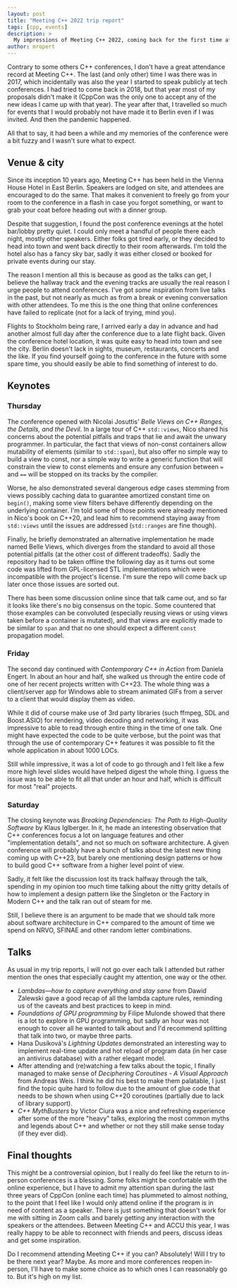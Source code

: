 ```yaml
---
layout: post
title: "Meeting C++ 2022 trip report"
tags: [cpp, events]
description: > 
  My impressions of Meeting C++ 2022, coming back for the first time after 5 years.
author: mropert
---
```


Contrary to some others C++ conferences, I don't have a great attendance record at Meeting C++. The last (and only other)
time I was there was in 2017, which incidentally was also the year I started to speak publicly at tech conferences.
I had tried to come back in 2018, but that year most of my proposals didn't make it (CppCon was the only one to accept any of the
new ideas I came up with that year). The year after that, I travelled so much for events that I would probably not have made
it to Berlin even if I was invited. And then the pandemic happened.

All that to say, it had been a while and my memories of the conference were a bit fuzzy and I wasn't sure what to expect.

## Venue & city

Since its inception 10 years ago, Meeting C++ has been held in the Vienna House Hotel in East Berlin. Speakers are lodged on
site, and attendees are encouraged to do the same. That makes it convenient to freely go from your room to the conference
in a flash in case you forgot something, or want to grab your coat before heading out with a dinner group.

Despite that suggestion, I found the post conference evenings at the hotel bar/lobby pretty quiet. I could only meet
a handful of people there each night, mostly other speakers. Either folks got tired early, or they decided to head into
town and went back directly to their room afterwards. I'm told the hotel also has a fancy sky bar, sadly it was either closed
or booked for private events during our stay.

The reason I mention all this is because as good as the talks can get, I believe the hallway track and the evening
tracks are usually the real reason I urge people to attend conferences. I've got _some_ inspiration from live talks
in the past, but not nearly as much as from a break or evening conversation with other attendees. To me this is the
one thing that online conferences have failed to replicate (not for a lack of trying, mind you).

Flights to Stockholm being rare, I arrived early a day in advance and had another almost full day after the conference
due to a late flight back. Given the conference hotel location, it was quite easy to head into town and see the city.
Berlin doesn't lack in sights, museum, restaurants, concerts and the like. If you find yourself going to the conference
in the future with some spare time, you should easily be able to find something of interest to do.

## Keynotes

### Thursday

The conference opened with Nicolai Josuttis' _Belle Views on C++ Ranges, the Details, and the Devil_. In a large
tour of C++ `std::views`, Nico shared his concerns about the potential pitfalls and traps that lie
and await the unwary programmer. In particular, the fact that views of non-const containers allow mutability
of elements (similar to `std::span`), but also offer no simple way to build a view to const, nor a simple way to
write a generic function that will constrain the view to const elements and ensure any confusion between `=` and `==`
will be stopped on its tracks by the compiler.

Worse, he also demonstrated several dangerous edge cases stemming from views possibly caching data to guarantee
amortized constant time on `begin()`, making some view filters behave differently depending on the underlying container.
I'm told some of those points were already mentioned in Nico's book on C++20, and lead him to recommend staying
away from `std::views` until the issues are addressed (`std::ranges` are fine though).

Finally, he briefly demonstrated an alternative implementation he made named Belle Views, which diverges from the standard
to avoid all those potential pitfalls (at the other cost of different tradeoffs). Sadly the repository had to be
taken offline the following day as it turns out some code was lifted from GPL-licensed STL implementations which
were incompatible with the project's license. I'm sure the repo will come back up later once those issues are
sorted out.

There has been some discussion online since that talk came out, and so far it looks like there's no big consensus on the topic.
Some countered that those examples can be convoluted (especially reusing views or using views taken before a container is mutated),
and that views are explicitly made to be similar to `span` and that no one should expect a different `const` propagation model.

### Friday

The second day continued with _Contemporary C++ in Action_ from Daniela Engert. In about an hour and half, she walked us through
the entire code of one of her recent projects written with C++23. The whole thing was a client/server app for Windows able to stream animated GIFs
from a server to a client that would display them as video.

While it did of course make use of 3rd party libraries (such ffmpeg, SDL and Boost.ASIO) for rendering, video decoding and networking,
it was impressive to able to read through entire thing in the time of one talk. One might have expected the code to be quite verbose,
but the point was that through the use of contemporary C++ features it was possible to fit the whole application in about 1000 LOCs.

Still while impressive, it was a lot of code to go through and I felt like a few more high level slides would have helped digest the
whole thing. I guess the issue was to be able to fit all that under an hour and half, which is difficult for most "real" projects.

### Saturday

The closing keynote was _Breaking Dependencies: The Path to High-Quality Software_ by Klaus Iglberger. In it, he made an interesting
observation that C++ conferences focus a lot on language features and other "implementation details", and not so much on software
architecture. A given conference will probably have a bunch of talks about the latest new thing coming up with C++23, but barely one
mentioning design patterns or how to build good C++ software from a higher level point of view.

Sadly, it felt like the discussion lost its track halfway through the talk, spending in my opinion too much time talking about the
nitty gritty details of how to implement a design pattern like the Singleton or the Factory in Modern C++ and the talk ran out of
steam for me.

Still, I believe there is an argument to be made that we should talk more about software architecture in C++ compared to the
amount of time we spend on NRVO, SFINAE and other random letter combinations.

## Talks

As usual in my trip reports, I will not go over each talk I attended but rather mention the ones that especially caught my attention,
one way or the other.

* _Lambdas—how to capture everything and stay sane_ from Dawid Zalewski gave a good recap of all the lambda capture rules, reminding us
  of the caveats and best practices to keep in mind.
* _Foundations of GPU programming_ by Filipe Mulonde showed that there is a lot to explore in GPU programming, but sadly an hour was not
  enough to cover all he wanted to talk about and I'd recommend splitting that talk into two, or maybe three parts.
* Hana Dusíková's _Lightning Updates_ demonstrated an interesting way to implement real-time update and hot reload of program data (in her
 case an antivirus database) with a rather elegant model.
* After attending and (re)watching a few talks about the topic, I finally managed to make sense of _Deciphering Coroutines - A Visual Approach_
  from Andreas Weis. I think he did his best to make them palatable, I just find the topic quite hard to follow due to the amount of glue
  code that needs to be shown when using C++20 coroutines (partially due to lack of library support).
* _C++ MythBusters_ by Victor Ciura was a nice and refreshing experience after some of the more "heavy" talks, exploring the most common
  myths and legends about C++ and whether or not they still make sense today (if they ever did).

## Final thoughts

This might be a controversial opinion, but I really do feel like the return to in-person conferences is a blessing. Some folks might
be confortable with the online experience, but I have to admit my attention span during the last three years of CppCon (online each time)
has plummeted to almost nothing, to the point that I feel like I would only attend online if the program is in need of content as a speaker.
There is just something that doesn't work for me with sitting in Zoom calls and barely getting any interaction with the speakers or the attendees.
Between Meeting C++ and ACCU this year, I was really happy to be able to reconnect with friends and peers, discuss ideas and get some inspiration.

Do I recommend attending Meeting C++ if you can? Absolutely! Will I try to be there next year? Maybe. As more and more conferences reopen
in-person, I'll have to make some choice as to which ones I can reasonably go to. But it's high on my list.
